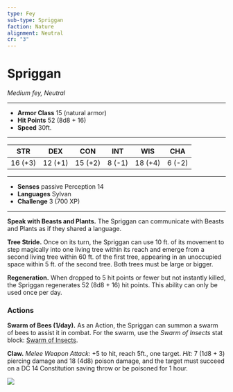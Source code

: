 ```yaml
---
type: Fey
sub-type: Spriggan
faction: Nature
alignment: Neutral
cr: "3"
---
```

# Spriggan
*Medium fey, Neutral*
___
- **Armor Class** 15 (natural armor)
- **Hit Points** 52 (8d8 + 16)
- **Speed** 30ft.
___
|STR|DEX|CON|INT|WIS|CHA|
|:---:|:---:|:---:|:---:|:---:|:---:|
|16 (+3)|12 (+1)|15 (+2)|8 (-1)|18 (+4)|6 (-2)|
___
- **Senses** passive Perception 14
- **Languages** Sylvan
- **Challenge** 3 (700 XP)
___
**Speak with Beasts and Plants.** The Spriggan can communicate with Beasts and Plants as if they shared a language.

**Tree Stride.** Once on its turn, the Spriggan can use 10 ft. of its movement to step magically into one living tree within its reach and emerge from a second living tree within 60 ft. of the first tree, appearing in an unoccupied space within 5 ft. of the second tree. Both trees must be large or bigger.

**Regeneration.** When dropped to 5 hit points or fewer but not instantly killed, the Spriggan regenerates 52 (8d8 + 16) hit points. This ability can only be used once per day.

### Actions
**Swarm of Bees (1/day).** As an Action, the Spriggan can summon a swarm of bees to assist it in combat. For the swarm, use the *Swarm of Insects* stat block: [Swarm of Insects](http://www.orcpub.com/dungeons-and-dragons/5th-edition/monsters/swarm-of-insects).

**Claw.** *Melee Weapon Attack:* +5 to hit, reach 5ft., one target. *Hit:* 7 (1d8 + 3) piercing damage and 18 (4d8) poison damage, and the target must succeed on a DC 14 Constitution saving throw or be poisoned for 1 hour.

<img src='http://wallup.net/wp-content/uploads/2016/01/207423-The_Elder_Scrolls_V_Skyrim-video_games-fantasy_art-digital_art-spriggan-748x421.jpg' />